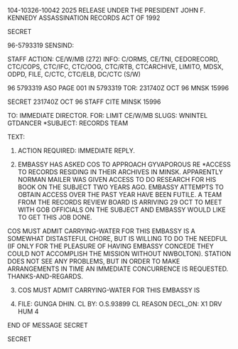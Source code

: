 104-10326-10042
2025 RELEASE UNDER THE PRESIDENT JOHN F. KENNEDY ASSASSINATION RECORDS ACT OF 1992

SECRET

96-5793319
SENSIND:

STAFF
ACTION: CE/W/MB (272) INFO: C/ORMS, CE/TNI, CEDORECORD, CTC/COPS, CTC/IFC,
CTC/OOG, CTC/RTB, CTCARCHIVE, LIMITO, MDSX, ODPD, FILE, C/CTC, CTC/ELB,
DC/CTC (S/W)

96 5793319
ASO PAGE 001 IN 5793319
TOR: 231740Z OCT 96
MNSK 15996

SECRET 231740Z OCT 96 STAFF
CITE MINSK 15996

TO: IMMEDIATE DIRECTOR.
FOR: LIMIT CE/W/MB
SLUGS: WNINTEL GTDANCER
*SUBJECT: <JFK ASSASSINATION>RECORDS TEAM

TEXT:
1. ACTION REQUIRED: IMMEDIATE REPLY.

2. EMBASSY HAS ASKED COS TO APPROACH GYVAPOROUS RE
*ACCESS TO <JFK ASSASSINATION>RECORDS RESIDING IN THEIR
ARCHIVES IN MINSK. APPARENTLY NORMAN MAILER WAS GIVEN
ACCESS TO DO RESEARCH FOR HIS BOOK ON THE SUBJECT TWO YEARS
AGO. EMBASSY ATTEMPTS TO OBTAIN ACCESS OVER THE PAST YEAR
HAVE BEEN FUTILE. A TEAM FROM THE <ASSASSINATION>RECORDS
REVIEW BOARD IS ARRIVING 29 OCT TO MEET WITH GOB OFFICIALS
ON THE SUBJECT AND EMBASSY WOULD LIKE TO GET THIS JOB DONE.

COS MUST ADMIT CARRYING-WATER FOR THIS EMBASSY IS A
SOMEWHAT DISTASTEFUL CHORE, BUT IS WILLING TO DO THE
NEEDFUL (IF ONLY FOR THE PLEASURE OF HAVING EMBASSY CONCEDE
THEY COULD NOT ACCOMPLISH THE MISSION WITHOUT NWBOLTON).
STATION DOES NOT SEE ANY PROBLEMS, BUT IN ORDER TO MAKE
ARRANGEMENTS IN TIME AN IMMEDIATE CONCURRENCE IS
REQUESTED. THANKS-AND-REGARDS.

3. COS MUST ADMIT CARRYING-WATER FOR THIS EMBASSY IS

4. FILE: GUNGA DHIN. CL BY: O.S.93899 CL REASON
DECL_ON: X1 DRV HUM 4

END OF MESSAGE
SECRET

SECRET
